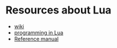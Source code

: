 # Resources about Lua

* [wiki](http://lua-users.org/wiki/)
* [programming in Lua](https://www.lua.org/pil/contents.html)
* [Reference manual](http://www.lua.org/manual/5.3/)
